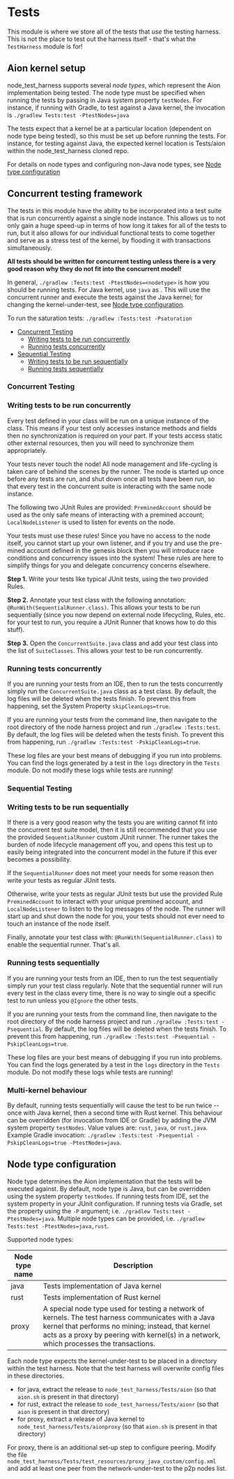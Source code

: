 # Tests
This module is where we store all of the tests that _use_ the testing harness. This is not the place to test out the harness itself - that's what the `TestHarness` module is for!

## Aion kernel setup

node_test_harness supports several _node types_, which represent the Aion implementation being tested.  The node type must be specified when running the tests by passing in Java system property `testNodes`.  For instance, if running with Gradle, to test against a Java kernel, the invocation is `./gradlew Tests:test -PtestNodes=java`

The tests expect that a kernel be at a particular location (dependent on node type being tested), so this must be set up before running the tests.  For instance, for testing against Java, the expected kernel location is Tests/aion within the node_test_harness cloned repo.

For details on node types and configuring non-Java node types, see [Node type configuration](#node-type-configuration)

## Concurrent testing framework
The tests in this module have the ability to be incorporated into a test suite that is run concurrently against a single node instance. This allows us to not only gain a huge speed-up in terms of how long it takes for all of the tests to run, but it also allows for our individual functional tests to come together and serve as a stress test of the kernel, by flooding it with transactions simultaneously.

__All tests should be written for concurrent testing unless there is a very good reason why they do not fit into the concurrent model!__

In general, `./gradlew :Tests:test -PtestNodes=<nodetype>` is how you should be running tests.  For Java kernel, use `java` as <nodetype>.  This will use the concurrent runner and execute the tests against the Java kernel; for changing the kernel-under-test, see [Node type configuration](#node-type-configuration).

To run the saturation tests: `./gradlew :Tests:test -Psaturation`

* [Concurrent Testing](#concurrent)
  * [Writing tests to be run concurrently](#concurrent-writing)
  * [Running tests concurrently](#concurrent-run)
* [Sequential Testing](#sequential)
  * [Writing tests to be run sequentially](#sequential-writing)
  * [Running tests sequentially](#sequential-run)

### <a name="concurrent">Concurrent Testing</a>
### <a name="concurrent-writing">Writing tests to be run concurrently</a>
Every test defined in your class will be run on a unique instance of the class. This means if your test only accesses instance methods and fields then no synchronization is required on your part. If your tests access static other external resources, then you will need to synchronize them appropriately.

Your tests never touch the node! All node management and life-cycling is taken care of behind the scenes by the runner. The node is started up once before any tests are run, and shut down once all tests have been run, so that every test in the concurrent suite is interacting with the same node instance.

The following two JUnit Rules are provided: `PreminedAccount` should be used as the only safe means of interacting with a premined account; `LocalNodeListener` is used to listen for events on the node.

Your tests must use these rules! Since you have no access to the node itself, you cannot start up your own listener, and if you try and use the pre-mined account defined in the genesis block then you will introduce race conditions and concurrency issues into the system! These rules are here to simplify things for you and delegate concurrency concerns elsewhere.

__Step 1.__ Write your tests like typical JUnit tests, using the two provided Rules.

__Step 2.__ Annotate your test class with the following annotation: `@RunWith(SequentialRunner.class)`. This allows your tests to be run sequentially (since you now depend on external node lifecycling, Rules, etc. for your test to run, you require a JUnit Runner that knows how to do this stuff).

__Step 3.__ Open the `ConcurrentSuite.java` class and add your test class into the list of `SuiteClasses`. This allows your test to be run concurrently.

### <a name="concurrent-run">Running tests concurrently</a>
If you are running your tests from an IDE, then to run the tests concurrently simply run the `ConcurrentSuite.java` class as a test class. By default, the log files will be deleted when the tests finish. To prevent this from happening, set the System Property `skipCleanLogs=true`.

If you are running your tests from the command line, then navigate to the root directory of the node harness project and run `./gradlew :Tests:test`. By default, the log files will be deleted when the tests finish. To prevent this from happening, run `./gradlew :Tests:test -PskipCleanLogs=true`.

These log files are your best means of debugging if you run into problems. You can find the logs generated by a test in the `logs` directory in the `Tests` module. Do not modify these logs while tests are running!

### <a name="sequential">Sequential Testing</a>
### <a name="sequential-writing">Writing tests to be run sequentially</a>
If there is a very good reason why the tests you are writing cannot fit into the concurrent test suite model, then it is still recommended that you use the provided `SequentialRunner` custom JUnit runner. The runner takes the burden of node lifecycle management off you, and opens this test up to easily being integrated into the concurrent model in the future if this ever becomes a possibility.

If the `SequentialRunner` does not meet your needs for some reason then write your tests as regular JUnit tests.

Otherwise, write your tests as regular JUnit tests but use the provided Rule `PreminedAccount` to interact with your unique premined account, and `LocalNodeListener` to listen to the log messages of the node. The runner will start up and shut down the node for you, your tests should not ever need to touch an instance of the node itself.

Finally, annotate your test class with: `@RunWith(SequentialRunner.class)` to enable the sequential runner. That's all.

### <a name="sequential-run">Running tests sequentially</a>
If you are running your tests from an IDE, then to run the test sequentially simply run your test class regularly. Note that the sequential runner will run every test in the class every time, there is no way to single out a specific test to run unless you `@Ignore` the other tests.

If you are running your tests from the command line, then navigate to the root directory of the node harness project and run `./gradlew :Tests:test -Psequential`. By default, the log files will be deleted when the tests finish. To prevent this from happening, run `./gradlew :Tests:test -Psequential -PskipCleanLogs=true`.

These log files are your best means of debugging if you run into problems. You can find the logs generated by a test in the `logs` directory in the `Tests` module. Do not modify these logs while tests are running!

### <a name="sequential-run">Multi-kernel behaviour</a>

By default, running tests sequentially will cause the test to be run twice -- once with Java kernel, then a second time with Rust kernel.  This behaviour can be overridden (for invocation from IDE or Gradle) by adding the JVM system property `testNodes`.  Value values are: `rust`, `java`, or `rust,java`.  Example Gradle invocation: `./gradlew :Tests:test -Psequential -PskipCleanLogs=true -PtestNodes=java`. 

## Node type configuration

Node type determines the Aion implementation that the tests will be executed against.  By default, node type is Java, but can be overridden using the system property `testNodes`.  If running tests from IDE, set the system property in your JUnit configuration.  If running tests via Gradle, set the property using the `-P` argument; i.e. `./gradlew Tests:test -PtestNodes=java`.  Multiple node types can be provided, i.e. `./gradlew Tests:test -PtestNodes=java,rust`.

Supported node types:

| Node type name | Description                                  |
|----------------|----------------------------------------------|
| java           | Tests implementation of Java kernel          |
| rust           | Tests implementation of Rust kernel          |
| proxy          | A special node type used for testing a network of kernels.  The test harness communicates with a Java kernel that performs no mining; instead, that kernel acts as a proxy by peering with kernel(s) in a network, which processes the transactions. |

Each node type expects the kernel-under-test to be placed in a directory within the test harness.  Note that the test harness will overwrite config files in these directories.

- for java, extract the release to `node_test_harness/Tests/aion` (so that `aion.sh` is present in that directory)
- for rust, extract the release to `node_test_harness/Tests/aionr` (so that `aion` is present in that directory)
- for proxy, extract a release of Java kernel to `node_test_harness/Tests/aionproxy` (so that `aion.sh` is present in that directory)

For proxy, there is an additional set-up step to configure peering.  Modify the file `node_test_harness/Tests/test_resources/proxy_java_custom/config.xml` and add at least one peer from the network-under-test to the p2p nodes list.

